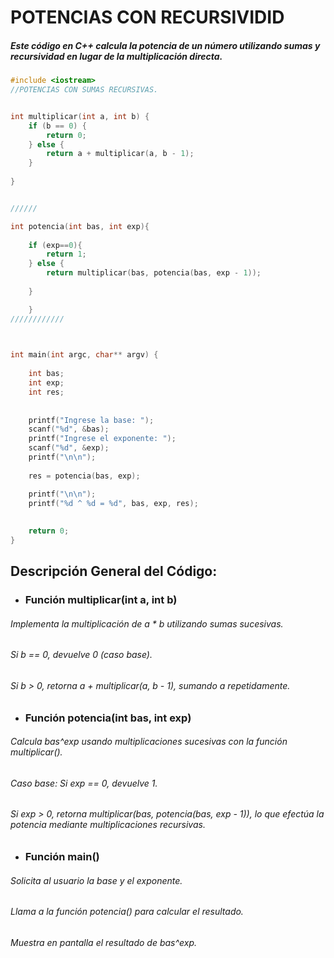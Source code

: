 # POTENCIAS CON RECURSIVIDID
##### Este código en C++ calcula la potencia de un número utilizando sumas y recursividad en lugar de la multiplicación directa. 
```c++
#include <iostream>
//POTENCIAS CON SUMAS RECURSIVAS.


int multiplicar(int a, int b) {
    if (b == 0) {
    	return 0; 
	} else {
		return a + multiplicar(a, b - 1); 
	}
    
}


//////

int potencia(int bas, int exp){
	
	if (exp==0){
		return 1;
	} else {
		return multiplicar(bas, potencia(bas, exp - 1));
		
	}

	}
////////////	
	


int main(int argc, char** argv) {
	
	int bas;
	int exp;
	int res;
	
	
	printf("Ingrese la base: ");
    scanf("%d", &bas);
    printf("Ingrese el exponente: ");
    scanf("%d", &exp);
    printf("\n\n");
    
    res = potencia(bas, exp);

  	printf("\n\n");
  	printf("%d ^ %d = %d", bas, exp, res);
    
	
	return 0;
}
```
## Descripción General del Código:
* ### Función multiplicar(int a, int b)

###### Implementa la multiplicación de a * b utilizando sumas sucesivas.
 ######     Si b == 0, devuelve 0 (caso base).
 ######     Si b > 0, retorna a + multiplicar(a, b - 1), sumando a repetidamente.
* ### Función potencia(int bas, int exp)

###### Calcula bas^exp usando multiplicaciones sucesivas con la función multiplicar().
###### Caso base: Si exp == 0, devuelve 1.
###### Si exp > 0, retorna multiplicar(bas, potencia(bas, exp - 1)), lo que efectúa la potencia mediante multiplicaciones recursivas.
* ### Función main()

###### Solicita al usuario la base y el exponente.
###### Llama a la función potencia() para calcular el resultado.
###### Muestra en pantalla el resultado de bas^exp.
